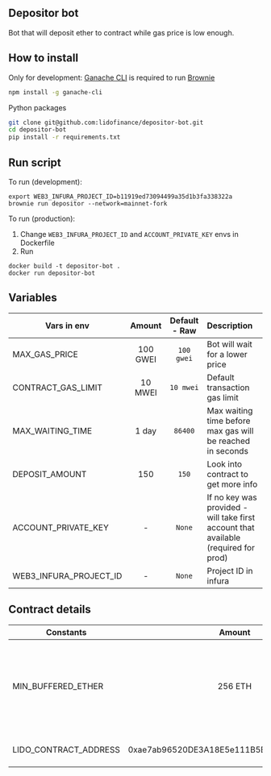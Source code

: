 ## Depositor bot
Bot that will deposit ether to contract while gas price is low enough.

## How to install

Only for development: [Ganache CLI](https://github.com/trufflesuite/ganache-cli) is required to run [Brownie](https://github.com/eth-brownie/brownie)

```bash 
npm install -g ganache-cli
```

Python packages
```bash
git clone git@github.com:lidofinance/depositor-bot.git
cd depositor-bot
pip install -r requirements.txt
```

## Run script

To run (development): 
```
export WEB3_INFURA_PROJECT_ID=b11919ed73094499a35d1b3fa338322a
brownie run depositor --network=mainnet-fork
```

To run (production):
1. Change `WEB3_INFURA_PROJECT_ID` and `ACCOUNT_PRIVATE_KEY` envs in Dockerfile
2. Run
```
docker build -t depositor-bot .
docker run depositor-bot
```

## Variables 

| Vars in env                   | Amount     | Default - Raw  | Description |
| -------------                 | :--------: | :---------:    | :----- |
| MAX_GAS_PRICE                 | 100 GWEI   | `100 gwei`     | Bot will wait for a lower price |
| CONTRACT_GAS_LIMIT            | 10 MWEI    | `10 mwei`      | Default transaction gas limit |
| MAX_WAITING_TIME              | 1 day      | `86400`        | Max waiting time before max gas will be reached in seconds |
| DEPOSIT_AMOUNT                | 150        | `150`          | Look into contract to get more info |
| ACCOUNT_PRIVATE_KEY           | -          | `None`         | If no key was provided - will take first account that available (required for prod) |
| WEB3_INFURA_PROJECT_ID        | -          | `None`         | Project ID in infura |


## Contract details

| Constants                     | Amount     | Description |
| -------------                 | :--------: | :----- |
| MIN_BUFFERED_ETHER            | 256 ETH    | This contract should contain at least 256 ETH buffered to be able to deposit |
| LIDO_CONTRACT_ADDRESS         | 0xae7ab96520DE3A18E5e111B5EaAb095312D7fE84 | Lido contract address |
